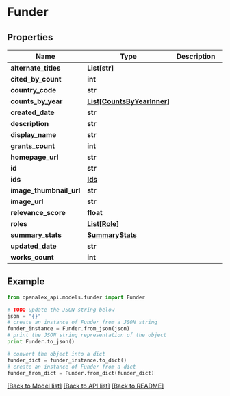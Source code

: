 # Funder


## Properties
Name | Type | Description | Notes
------------ | ------------- | ------------- | -------------
**alternate_titles** | **List[str]** |  | 
**cited_by_count** | **int** |  | [optional] 
**country_code** | **str** |  | [optional] 
**counts_by_year** | [**List[CountsByYearInner]**](CountsByYearInner.md) |  | [optional] 
**created_date** | **str** |  | [optional] 
**description** | **str** |  | [optional] 
**display_name** | **str** |  | 
**grants_count** | **int** |  | [optional] 
**homepage_url** | **str** |  | [optional] 
**id** | **str** |  | 
**ids** | [**Ids**](Ids.md) |  | [optional] 
**image_thumbnail_url** | **str** |  | [optional] 
**image_url** | **str** |  | [optional] 
**relevance_score** | **float** |  | [optional] 
**roles** | [**List[Role]**](Role.md) |  | [optional] 
**summary_stats** | [**SummaryStats**](SummaryStats.md) |  | [optional] 
**updated_date** | **str** |  | [optional] 
**works_count** | **int** |  | [optional] 

## Example

```python
from openalex_api.models.funder import Funder

# TODO update the JSON string below
json = "{}"
# create an instance of Funder from a JSON string
funder_instance = Funder.from_json(json)
# print the JSON string representation of the object
print Funder.to_json()

# convert the object into a dict
funder_dict = funder_instance.to_dict()
# create an instance of Funder from a dict
funder_from_dict = Funder.from_dict(funder_dict)
```
[[Back to Model list]](../README.md#documentation-for-models) [[Back to API list]](../README.md#documentation-for-api-endpoints) [[Back to README]](../README.md)


